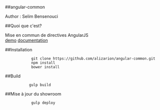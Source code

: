 ##angular-common

Author : Selim Bensenouci

##Quoi que c'est?

Mise en commun de directives AngularJS   
[demo](http://alizarion.github.io/angular-common/dist/)
[documentation](http://alizarion.github.io/angular-common/docs/#/api)


##Installation

                git clone https://github.com/alizarion/angular-common.git
                npm install
                bower install



##Build

               gulp build
##Mise à jour du showroom

                gulp deploy
                

